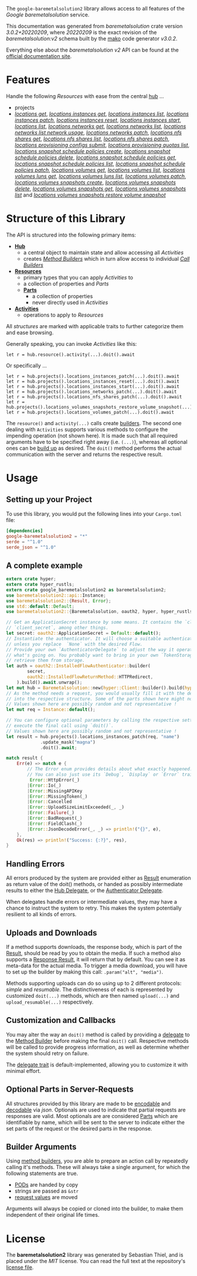<!---
DO NOT EDIT !
This file was generated automatically from 'src/mako/api/README.md.mako'
DO NOT EDIT !
-->
The `google-baremetalsolution2` library allows access to all features of the *Google baremetalsolution* service.

This documentation was generated from *baremetalsolution* crate version *3.0.2+20220209*, where *20220209* is the exact revision of the *baremetalsolution:v2* schema built by the [mako](http://www.makotemplates.org/) code generator *v3.0.2*.

Everything else about the *baremetalsolution* *v2* API can be found at the
[official documentation site](https://cloud.google.com/bare-metal).
# Features

Handle the following *Resources* with ease from the central [hub](https://docs.rs/google-baremetalsolution2/3.0.2+20220209/google_baremetalsolution2/Baremetalsolution) ... 

* projects
 * [*locations get*](https://docs.rs/google-baremetalsolution2/3.0.2+20220209/google_baremetalsolution2/api::ProjectLocationGetCall), [*locations instances get*](https://docs.rs/google-baremetalsolution2/3.0.2+20220209/google_baremetalsolution2/api::ProjectLocationInstanceGetCall), [*locations instances list*](https://docs.rs/google-baremetalsolution2/3.0.2+20220209/google_baremetalsolution2/api::ProjectLocationInstanceListCall), [*locations instances patch*](https://docs.rs/google-baremetalsolution2/3.0.2+20220209/google_baremetalsolution2/api::ProjectLocationInstancePatchCall), [*locations instances reset*](https://docs.rs/google-baremetalsolution2/3.0.2+20220209/google_baremetalsolution2/api::ProjectLocationInstanceResetCall), [*locations instances start*](https://docs.rs/google-baremetalsolution2/3.0.2+20220209/google_baremetalsolution2/api::ProjectLocationInstanceStartCall), [*locations list*](https://docs.rs/google-baremetalsolution2/3.0.2+20220209/google_baremetalsolution2/api::ProjectLocationListCall), [*locations networks get*](https://docs.rs/google-baremetalsolution2/3.0.2+20220209/google_baremetalsolution2/api::ProjectLocationNetworkGetCall), [*locations networks list*](https://docs.rs/google-baremetalsolution2/3.0.2+20220209/google_baremetalsolution2/api::ProjectLocationNetworkListCall), [*locations networks list network usage*](https://docs.rs/google-baremetalsolution2/3.0.2+20220209/google_baremetalsolution2/api::ProjectLocationNetworkListNetworkUsageCall), [*locations networks patch*](https://docs.rs/google-baremetalsolution2/3.0.2+20220209/google_baremetalsolution2/api::ProjectLocationNetworkPatchCall), [*locations nfs shares get*](https://docs.rs/google-baremetalsolution2/3.0.2+20220209/google_baremetalsolution2/api::ProjectLocationNfsShareGetCall), [*locations nfs shares list*](https://docs.rs/google-baremetalsolution2/3.0.2+20220209/google_baremetalsolution2/api::ProjectLocationNfsShareListCall), [*locations nfs shares patch*](https://docs.rs/google-baremetalsolution2/3.0.2+20220209/google_baremetalsolution2/api::ProjectLocationNfsSharePatchCall), [*locations provisioning configs submit*](https://docs.rs/google-baremetalsolution2/3.0.2+20220209/google_baremetalsolution2/api::ProjectLocationProvisioningConfigSubmitCall), [*locations provisioning quotas list*](https://docs.rs/google-baremetalsolution2/3.0.2+20220209/google_baremetalsolution2/api::ProjectLocationProvisioningQuotaListCall), [*locations snapshot schedule policies create*](https://docs.rs/google-baremetalsolution2/3.0.2+20220209/google_baremetalsolution2/api::ProjectLocationSnapshotSchedulePolicyCreateCall), [*locations snapshot schedule policies delete*](https://docs.rs/google-baremetalsolution2/3.0.2+20220209/google_baremetalsolution2/api::ProjectLocationSnapshotSchedulePolicyDeleteCall), [*locations snapshot schedule policies get*](https://docs.rs/google-baremetalsolution2/3.0.2+20220209/google_baremetalsolution2/api::ProjectLocationSnapshotSchedulePolicyGetCall), [*locations snapshot schedule policies list*](https://docs.rs/google-baremetalsolution2/3.0.2+20220209/google_baremetalsolution2/api::ProjectLocationSnapshotSchedulePolicyListCall), [*locations snapshot schedule policies patch*](https://docs.rs/google-baremetalsolution2/3.0.2+20220209/google_baremetalsolution2/api::ProjectLocationSnapshotSchedulePolicyPatchCall), [*locations volumes get*](https://docs.rs/google-baremetalsolution2/3.0.2+20220209/google_baremetalsolution2/api::ProjectLocationVolumeGetCall), [*locations volumes list*](https://docs.rs/google-baremetalsolution2/3.0.2+20220209/google_baremetalsolution2/api::ProjectLocationVolumeListCall), [*locations volumes luns get*](https://docs.rs/google-baremetalsolution2/3.0.2+20220209/google_baremetalsolution2/api::ProjectLocationVolumeLunGetCall), [*locations volumes luns list*](https://docs.rs/google-baremetalsolution2/3.0.2+20220209/google_baremetalsolution2/api::ProjectLocationVolumeLunListCall), [*locations volumes patch*](https://docs.rs/google-baremetalsolution2/3.0.2+20220209/google_baremetalsolution2/api::ProjectLocationVolumePatchCall), [*locations volumes snapshots create*](https://docs.rs/google-baremetalsolution2/3.0.2+20220209/google_baremetalsolution2/api::ProjectLocationVolumeSnapshotCreateCall), [*locations volumes snapshots delete*](https://docs.rs/google-baremetalsolution2/3.0.2+20220209/google_baremetalsolution2/api::ProjectLocationVolumeSnapshotDeleteCall), [*locations volumes snapshots get*](https://docs.rs/google-baremetalsolution2/3.0.2+20220209/google_baremetalsolution2/api::ProjectLocationVolumeSnapshotGetCall), [*locations volumes snapshots list*](https://docs.rs/google-baremetalsolution2/3.0.2+20220209/google_baremetalsolution2/api::ProjectLocationVolumeSnapshotListCall) and [*locations volumes snapshots restore volume snapshot*](https://docs.rs/google-baremetalsolution2/3.0.2+20220209/google_baremetalsolution2/api::ProjectLocationVolumeSnapshotRestoreVolumeSnapshotCall)




# Structure of this Library

The API is structured into the following primary items:

* **[Hub](https://docs.rs/google-baremetalsolution2/3.0.2+20220209/google_baremetalsolution2/Baremetalsolution)**
    * a central object to maintain state and allow accessing all *Activities*
    * creates [*Method Builders*](https://docs.rs/google-baremetalsolution2/3.0.2+20220209/google_baremetalsolution2/client::MethodsBuilder) which in turn
      allow access to individual [*Call Builders*](https://docs.rs/google-baremetalsolution2/3.0.2+20220209/google_baremetalsolution2/client::CallBuilder)
* **[Resources](https://docs.rs/google-baremetalsolution2/3.0.2+20220209/google_baremetalsolution2/client::Resource)**
    * primary types that you can apply *Activities* to
    * a collection of properties and *Parts*
    * **[Parts](https://docs.rs/google-baremetalsolution2/3.0.2+20220209/google_baremetalsolution2/client::Part)**
        * a collection of properties
        * never directly used in *Activities*
* **[Activities](https://docs.rs/google-baremetalsolution2/3.0.2+20220209/google_baremetalsolution2/client::CallBuilder)**
    * operations to apply to *Resources*

All *structures* are marked with applicable traits to further categorize them and ease browsing.

Generally speaking, you can invoke *Activities* like this:

```Rust,ignore
let r = hub.resource().activity(...).doit().await
```

Or specifically ...

```ignore
let r = hub.projects().locations_instances_patch(...).doit().await
let r = hub.projects().locations_instances_reset(...).doit().await
let r = hub.projects().locations_instances_start(...).doit().await
let r = hub.projects().locations_networks_patch(...).doit().await
let r = hub.projects().locations_nfs_shares_patch(...).doit().await
let r = hub.projects().locations_volumes_snapshots_restore_volume_snapshot(...).doit().await
let r = hub.projects().locations_volumes_patch(...).doit().await
```

The `resource()` and `activity(...)` calls create [builders][builder-pattern]. The second one dealing with `Activities` 
supports various methods to configure the impending operation (not shown here). It is made such that all required arguments have to be 
specified right away (i.e. `(...)`), whereas all optional ones can be [build up][builder-pattern] as desired.
The `doit()` method performs the actual communication with the server and returns the respective result.

# Usage

## Setting up your Project

To use this library, you would put the following lines into your `Cargo.toml` file:

```toml
[dependencies]
google-baremetalsolution2 = "*"
serde = "^1.0"
serde_json = "^1.0"
```

## A complete example

```Rust
extern crate hyper;
extern crate hyper_rustls;
extern crate google_baremetalsolution2 as baremetalsolution2;
use baremetalsolution2::api::Instance;
use baremetalsolution2::{Result, Error};
use std::default::Default;
use baremetalsolution2::{Baremetalsolution, oauth2, hyper, hyper_rustls};

// Get an ApplicationSecret instance by some means. It contains the `client_id` and 
// `client_secret`, among other things.
let secret: oauth2::ApplicationSecret = Default::default();
// Instantiate the authenticator. It will choose a suitable authentication flow for you, 
// unless you replace  `None` with the desired Flow.
// Provide your own `AuthenticatorDelegate` to adjust the way it operates and get feedback about 
// what's going on. You probably want to bring in your own `TokenStorage` to persist tokens and
// retrieve them from storage.
let auth = oauth2::InstalledFlowAuthenticator::builder(
        secret,
        oauth2::InstalledFlowReturnMethod::HTTPRedirect,
    ).build().await.unwrap();
let mut hub = Baremetalsolution::new(hyper::Client::builder().build(hyper_rustls::HttpsConnector::with_native_roots().https_or_http().enable_http1().enable_http2().build()), auth);
// As the method needs a request, you would usually fill it with the desired information
// into the respective structure. Some of the parts shown here might not be applicable !
// Values shown here are possibly random and not representative !
let mut req = Instance::default();

// You can configure optional parameters by calling the respective setters at will, and
// execute the final call using `doit()`.
// Values shown here are possibly random and not representative !
let result = hub.projects().locations_instances_patch(req, "name")
             .update_mask("magna")
             .doit().await;

match result {
    Err(e) => match e {
        // The Error enum provides details about what exactly happened.
        // You can also just use its `Debug`, `Display` or `Error` traits
         Error::HttpError(_)
        |Error::Io(_)
        |Error::MissingAPIKey
        |Error::MissingToken(_)
        |Error::Cancelled
        |Error::UploadSizeLimitExceeded(_, _)
        |Error::Failure(_)
        |Error::BadRequest(_)
        |Error::FieldClash(_)
        |Error::JsonDecodeError(_, _) => println!("{}", e),
    },
    Ok(res) => println!("Success: {:?}", res),
}

```
## Handling Errors

All errors produced by the system are provided either as [Result](https://docs.rs/google-baremetalsolution2/3.0.2+20220209/google_baremetalsolution2/client::Result) enumeration as return value of
the doit() methods, or handed as possibly intermediate results to either the 
[Hub Delegate](https://docs.rs/google-baremetalsolution2/3.0.2+20220209/google_baremetalsolution2/client::Delegate), or the [Authenticator Delegate](https://docs.rs/yup-oauth2/*/yup_oauth2/trait.AuthenticatorDelegate.html).

When delegates handle errors or intermediate values, they may have a chance to instruct the system to retry. This 
makes the system potentially resilient to all kinds of errors.

## Uploads and Downloads
If a method supports downloads, the response body, which is part of the [Result](https://docs.rs/google-baremetalsolution2/3.0.2+20220209/google_baremetalsolution2/client::Result), should be
read by you to obtain the media.
If such a method also supports a [Response Result](https://docs.rs/google-baremetalsolution2/3.0.2+20220209/google_baremetalsolution2/client::ResponseResult), it will return that by default.
You can see it as meta-data for the actual media. To trigger a media download, you will have to set up the builder by making
this call: `.param("alt", "media")`.

Methods supporting uploads can do so using up to 2 different protocols: 
*simple* and *resumable*. The distinctiveness of each is represented by customized 
`doit(...)` methods, which are then named `upload(...)` and `upload_resumable(...)` respectively.

## Customization and Callbacks

You may alter the way an `doit()` method is called by providing a [delegate](https://docs.rs/google-baremetalsolution2/3.0.2+20220209/google_baremetalsolution2/client::Delegate) to the 
[Method Builder](https://docs.rs/google-baremetalsolution2/3.0.2+20220209/google_baremetalsolution2/client::CallBuilder) before making the final `doit()` call. 
Respective methods will be called to provide progress information, as well as determine whether the system should 
retry on failure.

The [delegate trait](https://docs.rs/google-baremetalsolution2/3.0.2+20220209/google_baremetalsolution2/client::Delegate) is default-implemented, allowing you to customize it with minimal effort.

## Optional Parts in Server-Requests

All structures provided by this library are made to be [encodable](https://docs.rs/google-baremetalsolution2/3.0.2+20220209/google_baremetalsolution2/client::RequestValue) and 
[decodable](https://docs.rs/google-baremetalsolution2/3.0.2+20220209/google_baremetalsolution2/client::ResponseResult) via *json*. Optionals are used to indicate that partial requests are responses 
are valid.
Most optionals are are considered [Parts](https://docs.rs/google-baremetalsolution2/3.0.2+20220209/google_baremetalsolution2/client::Part) which are identifiable by name, which will be sent to 
the server to indicate either the set parts of the request or the desired parts in the response.

## Builder Arguments

Using [method builders](https://docs.rs/google-baremetalsolution2/3.0.2+20220209/google_baremetalsolution2/client::CallBuilder), you are able to prepare an action call by repeatedly calling it's methods.
These will always take a single argument, for which the following statements are true.

* [PODs][wiki-pod] are handed by copy
* strings are passed as `&str`
* [request values](https://docs.rs/google-baremetalsolution2/3.0.2+20220209/google_baremetalsolution2/client::RequestValue) are moved

Arguments will always be copied or cloned into the builder, to make them independent of their original life times.

[wiki-pod]: http://en.wikipedia.org/wiki/Plain_old_data_structure
[builder-pattern]: http://en.wikipedia.org/wiki/Builder_pattern
[google-go-api]: https://github.com/google/google-api-go-client

# License
The **baremetalsolution2** library was generated by Sebastian Thiel, and is placed 
under the *MIT* license.
You can read the full text at the repository's [license file][repo-license].

[repo-license]: https://github.com/Byron/google-apis-rsblob/main/LICENSE.md
